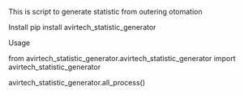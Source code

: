 This is script to generate statistic from outering otomation

Install
pip install avirtech_statistic_generator

Usage

from avirtech_statistic_generator.avirtech_statistic_generator import avirtech_statistic_generator

avirtech_statistic_generator.all_process()